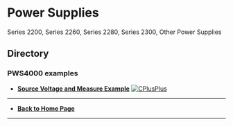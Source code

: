 # Power Supplies
Series 2200, Series 2260, Series 2280, Series 2300, Other Power Supplies

## Directory
### PWS4000 examples
* **[Source Voltage and Measure Example](./src/SourceVoltageExample)** [![CPlusPlus](https://img.shields.io/badge/C-C++-&?labelColor=3E434A&colorB=006281&logo=cplusplus)](https://isocpp.org/)



----
* **[Back to Home Page](./../../README.md)**

----


